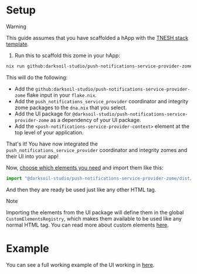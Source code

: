 # Setup

> [!WARNING]
> This guide assumes that you have scaffolded a hApp with the [TNESH stack template](https://darksoil.studio/tnesh-stack).

1. Run this to scaffold this zome in your hApp:

```bash
nix run github:darksoil-studio/push-notifications-service-provider-zome#scaffold
```

This will do the following:
  - Add the `github:darksoil-studio/push-notifications-service-provider-zome` flake input in your `flake.nix`.
  - Add the `push_notifications_service_provider` coordinator and integrity zome packages to the `dna.nix` that you select.
  - Add the UI package for `@darksoil-studio/push-notifications-service-provider-zome` as a dependency of your UI package.
  - Add the `<push-notifications-service-provider-context>` element at the top level of your application.

That's it! You have now integrated the `push_notifications_service_provider` coordinator and integrity zomes and their UI into your app!

Now, [choose which elements you need](/elements/push-notifications-service-provider-context.md) and import them like this:

```js
import "@darksoil-studio/push-notifications-service-provider-zome/dist/elements/push-notifications-service-provider-context.js";
```

And then they are ready be used just like any other HTML tag. 

> [!NOTE]
> Importing the elements from the UI package will define them in the global `CustomElementsRegistry`, which makes them available to be used like any normal HTML tag. You can read more about custom elements [here](https://darksoil.studio/tnesh-stack/guides/custom-elements).

# Example

You can see a full working example of the UI working in [here](https://github.com/darksoil-studio/push-notifications-service-provider-zome/blob/main/ui/demo/index.html).

